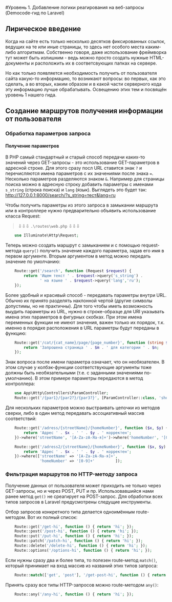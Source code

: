 #Уровень 1. Добавление логики реагирования на веб-запросы (Democode-гид по Laravel)

## Лирическое введение

Когда на сайте есть только несколько десятков фиксированных ссылок, ведущих на те или иные страницы, то здесь нет особого места каким-либо алгоритмам. Собственно говоря, даже использование фреймворка тут может быть излишним - ведь можно просто создать нужные HTML-документы и расположить их в соответсвующих папках на сервере.

Но как только появляется необходимость получить от пользователя сайта какую-то информацию, то возникают вопросы: во первых, как это сделать, а во вторых, каким образом и в какой части серверного кода эту информацию лучше обрабатывать. Освещению этих тем и посвящён уровень 1 нашего гида.

## Создание маршрутов получения информации от пользователя

### Обработка параметров запроса

#### Получение параметров

В PHP cамый стандартный и старый способ передачи каких-то значений через GET-запросы - это использование GET-параметров в адресной строке. Для этого сразу посл URL ставится знак `?` и перечисляются имена параметров с их значениями после знака `=`. Несколько параметров разделяются знаком `&`. Например для страницы поиска можно в адресную строку добавить параметры c именами `s_string` (строка поиска) и `lang` (язык). Выглядеть это будет так: http://127.0.0.1:8000/search/?s_string=тест&lang=ru

Чтобы получить параметры из этого запроса в замыкании маршрута или в контроллере нужно предварительно объявить использование класса Request:

>⇩⇩⇩ `.\routes\web.php` ⇩⇩⇩

```php
	use Illuminate\Http\Request;
```

Теперь можно создать маршрут с замыканием и с помощью request-метода `query()` получить значение каждого параметра, задав его имя в первом аргументе. Вторым аргументом в метод можно передать значение по умолчанию:

```php
    Route::get('/search', function (Request $request) {
        return 'Ищем текст ' . $request->query('s_string') . 
               ' на языке ' . $request->query('lang','ru'); 
    });
```

Более удобный и красивый способ - передавать параметры внутри URL. Обычно их принято разделять наклонной чертой (другие символы допустимы, но не практичны). Для того чтобы иметь возможность выудить параметры из URL, нужно в строке-образце для URI указывать имена этих параметров в фигурных скобках.  При этом имена переменных функции не имеют значения, важен только их порядок, т.к. именно в порядке расположения в URL параметры будут переданы в функцию:

```php
    Route::get('/cat/{cat_name}/page/{page_number}', function (string $n, $m) {
        return 'Запрошена страница ' . $m . ' для категории ' . $n;
    });
```

Знак вопроса после имени параметра означает, что он необязателен. В этом случае у колбэк-функции соответствующие аргументы тоже должны быть  необязательными (т.е. с заданными значениями по-умолчанию). В этом примере параметры передаются в метод контроллера:

```php
	use App\Http\Controllers\ParamController; 
	Route::get('/{par1}/{par2?}/{par3?}', [ParamController::class, 'showParams']);
```

Для нескольких параметров можно выстраивать цепочки из методов сверки, либо в один метод передавать ассоциативный массив соответствий:

```php
    Route::get('/adress/{streetName}/{homeNumber}', function ($x, $y) {
        return 'Адрес ' . $x . ' ' . $y . ' корректен';
    })->where('streetName', '[A-Za-zА-Яа-я]+')->where('homeNumber', '[0-9]+');

	Route::get('/adress2/{streetName}/{homeNumber}', function ($x, $y) {
        return 'Адрес ' . $x . ' ' . $y . ' корректен';
    })->where(['streetName' => '[A-Za-zА-Яа-я]+', 
               'homeNumber' => '[0-9]+'         ]);
```

### Фильтрация маршрутов по HTTP-методу запроса

Получение данных от пользователя может приходить не только через GET-запросы, но и через POST, PUT и пр. Использовавшийся нами ранее метод `get()` не среагирует на POST-запрос. Для обработки всех типов запросов в Laravel предусмотрены следущие инструменты.

Отбор запросов конкретного типа делается одноимённым route-методом. Вот их полный список:

```php
    Route::get('/get-hi', function () { return 'hi'; });
    Route::post('/post-hi', function () { return 'hi'; });
    Route::put('/put-hi', function () { return 'hi'; });
    Route::patch('/patch-hi', function () { return 'hi'; });
    Route::delete('/delete-hi', function () { return 'hi'; });
    Route::options('/options-hi', function () { return 'hi'; });
```

Если нужны сразу два и более типа, то полезен route-метод `match()`,       который принимает на вход массив из названий этих типов запроса:

```php
	Route::match(['get', 'post'], '/get-post-hi', function () { return 'hi'; });
```

Принять сразу все типы HTTP-запросов можно route-методом `any()`:

```php
	Route::any('/any-hi', function () { return 'hi'; });
```
